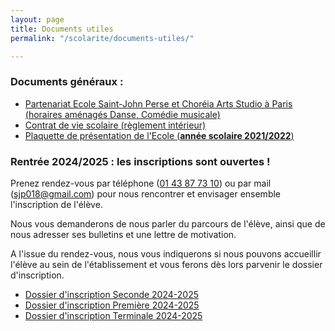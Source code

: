```yaml
---
layout: page
title: Documents utiles
permalink: "/scolarite/documents-utiles/"

---
```

### Documents généraux :

* [Partenariat Ecole Saint-John Perse et Choréia Arts Studio à Paris (horaires aménagés Danse, Comédie musicale)](/images/Plaquette_SJPC.pdf)
* [Contrat de vie scolaire (règlement intérieur)](/images/Contrat_vie_scolaire_2018_2019.pdf)
* [Plaquette de présentation de l'Ecole (**année scolaire 2021/2022**)](https://ecoles-sjp.fr/uploads/plaquette-ecole-saint-john-perse-2021-2022.pdf)

### Rentrée 2024/2025 : les inscriptions sont ouvertes !

Prenez rendez-vous par téléphone ([01 43 87 73 10](tel:0143877310)) ou par mail ([sjp018@gmail.com](mailto:sjp018@gmail.com)) pour nous rencontrer et envisager ensemble l'inscription de l'élève.

Nous vous demanderons de nous parler du parcours de l'élève, ainsi que de nous adresser ses bulletins et une lettre de motivation.

A l'issue du rendez-vous, nous vous indiquerons si nous pouvons accueillir l'élève au sein de l'établissement et vous ferons dès lors parvenir le dossier d'inscription.

* [Dossier d'inscription Seconde 2024-2025](/uploads/fiche_inscription_seconde_2024_2025.pdf)
* [Dossier d'inscription Première 2024-2025](/uploads/fiche_inscription_premiere_2024_2025.pdf)
* [Dossier d'inscription Terminale 2024-2025](/uploads/fiche_inscription_terminale_2024_2025.pdf)
